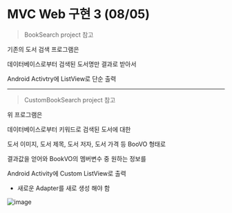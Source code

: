 # MVC Web 구현 3 (08/05)

> BookSearch project 참고

기존의 도서 검색 프로그램은

데이터베이스로부터 검색된 도서명만 결과로 받아서

Android Activtry에 ListView로 단순 출력

------

> CustomBookSearch project 참고

위 프로그램은

데이터베이스로부터 키워드로 검색된 도서에 대한

도서 이미지, 도서 제목, 도서 저자, 도서 가격 등 BooVO 형태로

결과값을 얻어와 BookVO의 멤버변수 중 원하는 정보를

Android Activity에 Custom ListView로 출력



- 새로운 Adapter를 새로 생성 해야 함

![image](https://user-images.githubusercontent.com/50972986/62817870-d83f2f80-bb78-11e9-819d-a305b434f266.png)

